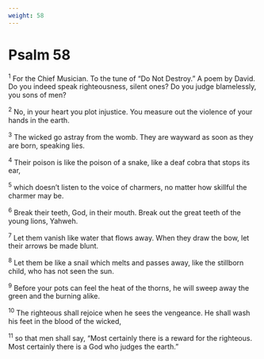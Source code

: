 ```yaml
---
weight: 58
---
```


# Psalm 58

<sup>1</sup> For the Chief Musician. To the tune of “Do Not Destroy.” A poem by David. Do you indeed speak righteousness, silent ones? Do you judge blamelessly, you sons of men? 

<sup>2</sup> No, in your heart you plot injustice. You measure out the violence of your hands in the earth. 

<sup>3</sup> The wicked go astray from the womb. They are wayward as soon as they are born, speaking lies. 

<sup>4</sup> Their poison is like the poison of a snake, like a deaf cobra that stops its ear, 

<sup>5</sup> which doesn’t listen to the voice of charmers, no matter how skillful the charmer may be. 

<sup>6</sup> Break their teeth, God, in their mouth. Break out the great teeth of the young lions, Yahweh. 

<sup>7</sup> Let them vanish like water that flows away. When they draw the bow, let their arrows be made blunt. 

<sup>8</sup> Let them be like a snail which melts and passes away, like the stillborn child, who has not seen the sun. 

<sup>9</sup> Before your pots can feel the heat of the thorns, he will sweep away the green and the burning alike. 

<sup>10</sup> The righteous shall rejoice when he sees the vengeance. He shall wash his feet in the blood of the wicked, 

<sup>11</sup> so that men shall say, “Most certainly there is a reward for the righteous. Most certainly there is a God who judges the earth.” 


